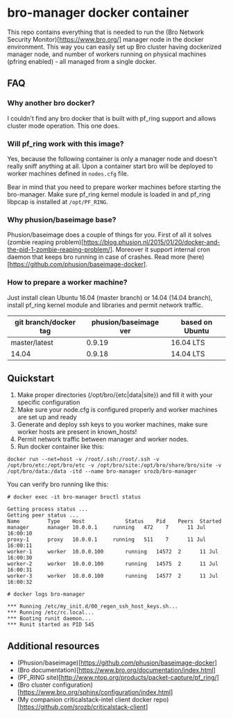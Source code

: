 # bro-manager docker container

This repo contains everything that is needed to run the (Bro Network Security Monitor)[https://www.bro.org/] manager node in the docker environment. This way you can easily set up Bro cluster having dockerized manager node, and number of workers running on physical machines (pfring enabled) - all managed from a single docker. 

## FAQ

### Why another bro docker?

I couldn't find any bro docker that is built with pf_ring support and allows cluster mode operation. This one does.

### Will pf_ring work with this image?

Yes, because the following container is only a manager node and doesn't really sniff anything at all. Upon a container start bro will be deployed to worker machines defined in `nodes.cfg` file.

Bear in mind that you need to prepare worker machines before starting the bro-manager. Make sure pf_ring kernel module is loaded in and pf_ring libpcap is installed at `/opt/PF_RING`.

### Why phusion/baseimage base?

Phusion/baseimage does a couple of things for you. First of all it solves (zombie reaping problem)[https://blog.phusion.nl/2015/01/20/docker-and-the-pid-1-zombie-reaping-problem/]. Moreover it support internal cron daemon that keeps bro running in case of crashes. Read more (here)[https://github.com/phusion/baseimage-docker].

### How to prepare a worker machine?

Just install clean Ubuntu 16.04 (master branch) or 14.04 (14.04 branch), install pf_ring kernel module and libraries and permit network traffic.

|git branch/docker tag|phusion/baseimage ver|based on Ubuntu|
|-|-|-|
|master/latest|0.9.19|16.04 LTS|
|14.04|0.9.18|14.04 LTS|

## Quickstart

1. Make proper directories (/opt/bro/{etc|data|site}) and fill it with your specific configuration
2. Make sure your node.cfg is configured properly and worker machines are set up and ready
3. Generate and deploy ssh keys to you worker machines, make sure worker hosts are present in known_hosts!
4. Permit network traffic between manager and worker nodes.
5. Run docker container like this:

```
docker run --net=host -v /root/.ssh:/root/.ssh -v /opt/bro/etc:/opt/bro/etc -v /opt/bro/site:/opt/bro/share/bro/site -v /opt/bro/data:/data -itd --name bro-manager srozb/bro-manager
```

You can verify bro running like this:

```
# docker exec -it bro-manager broctl status

Getting process status ...
Getting peer status ...
Name         Type    Host             Status    Pid    Peers  Started
manager      manager 10.0.0.1     running   472    7      11 Jul 16:00:10
proxy-1      proxy   10.0.0.1     running   511    7      11 Jul 16:00:11
worker-1     worker  10.0.0.100       running   14572  2      11 Jul 16:00:30
worker-2     worker  10.0.0.100       running   14575  2      11 Jul 16:00:31
worker-3     worker  10.0.0.100       running   14577  2      11 Jul 16:00:32
```

```
# docker logs bro-manager

*** Running /etc/my_init.d/00_regen_ssh_host_keys.sh...
*** Running /etc/rc.local...
*** Booting runit daemon...
*** Runit started as PID 545
```

## Additional resources 

* (Phusion/baseimage)[https://github.com/phusion/baseimage-docker]
* (Bro documentation)[https://www.bro.org/documentation/index.html]
* (PF_RING site)[http://www.ntop.org/products/packet-capture/pf_ring/]
* (Bro cluster configuration)[https://www.bro.org/sphinx/configuration/index.html]
* (My companion criticalstack-intel client docker repo)[https://github.com/srozb/criticalstack-client]



